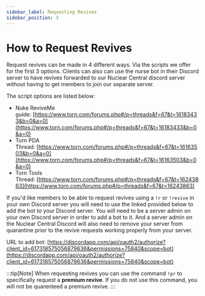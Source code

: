 ```yaml
---
sidebar_label: Requesting Revives
sidebar_position: 3
---
```


# How to Request Revives

Request revives can be made in 4 different ways. Via the scripts we offer for the first 3 options. Clients can also can use the nurse bot in their Discord server to have revives forwarded to our Nuclear Central discord server without having to get members to join our separate server.

The script options are listed below:

- Nuke ReviveMe guide: [https://www.torn.com/forums.php#/p=threads&f=67&t=16183433&b=0&a=0](https://www.torn.com/forums.php#/p=threads&f=67&t=16183433&b=0&a=0)
- Torn PDA Thread: [https://www.torn.com/forums.php#/p=threads&f=67&t=16163503&b=0&a=0](https://www.torn.com/forums.php#/p=threads&f=67&t=16163503&b=0&a=0)
- Torn Tools Thread: [https://www.torn.com/forums.php#/p=threads&f=67&t=16243863](https://www.torn.com/forums.php#/p=threads&f=67&t=16243863)

If you'd like members to be able to request revives using a `!r` or `!revive` in your own Discord server you will need to use the linked provided below to add the bot to your Discord server. You will need to be a server admin on your own Discord server in order to add a bot to it. And a server admin on the Nuclear Central Discord will also need to remove your server from quarantine prior to the revive requests working properly from your server.

URL to add bot: [https://discordapp.com/api/oauth2/authorize?client_id=617318575056879636&permissions=75840&scope=bot](https://discordapp.com/api/oauth2/authorize?client_id=617318575056879636&permissions=75840&scope=bot)

:::tip[Note]
When requesting revives you can use the command `!pr` to specifically request a **premium revive**. If you do not use this command, you will not be quarenteed a premium revive.
:::
